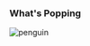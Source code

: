 ### What's Popping

![penguin](https://user-images.githubusercontent.com/69885780/171986401-8832b6bb-e072-4fbb-987a-86c14157baca.gif)

<!-- ![Donny's GitHub stats](https://github-readme-stats.vercel.app/api?username=spark631) -->
<!-- ![Donny's GitHub stats](https://github-readme-stats.vercel.app/api?username=spark631&count_private=true&show_icons=true&theme=tokyonight) ![Top Langs](https://github-readme-stats.vercel.app/api/top-langs/?username=spark631&layout=compact&theme=tokyonight&langs_count=6&exclude_repo=Gamer-Gamer)
 -->

<!--
**Spark631/Spark631** is a ✨ _special_ ✨ repository because its `README.md` (this file) appears on your GitHub profile.

Here are some ideas to get you started:

- 🔭 I’m currently working on ...
- 🌱 I’m currently learning ...
- 👯 I’m looking to collaborate on ...
- 🤔 I’m looking for help with ...
- 💬 Ask me about ...
- 📫 How to reach me: ...
- 😄 Pronouns: ...
- ⚡ Fun fact: ...
-->
